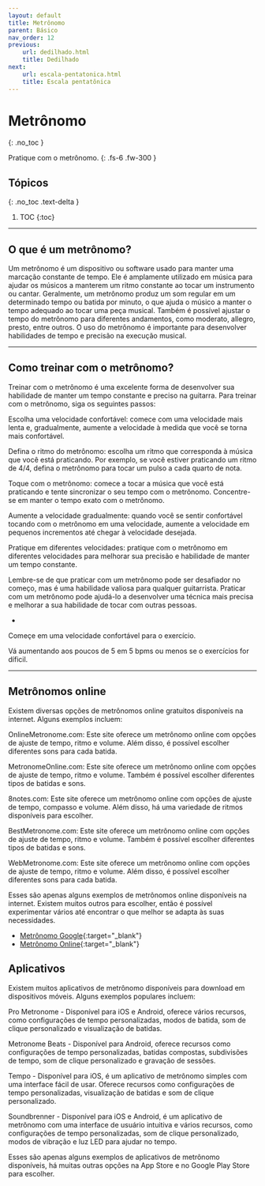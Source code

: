 ```yaml
---
layout: default
title: Metrônomo
parent: Básico
nav_order: 12
previous:
    url: dedilhado.html
    title: Dedilhado
next:
    url: escala-pentatonica.html
    title: Escala pentatônica
---
```


# Metrônomo
{: .no_toc }

Pratique com o metrônomo.
{: .fs-6 .fw-300 }

## Tópicos
{: .no_toc .text-delta }

1. TOC
{:toc}

---

## O que é um metrônomo?

Um metrônomo é um dispositivo ou software usado para manter uma marcação constante de tempo. Ele é amplamente utilizado em música para ajudar os músicos a manterem um ritmo constante ao tocar um instrumento ou cantar. Geralmente, um metrônomo produz um som regular em um determinado tempo ou batida por minuto, o que ajuda o músico a manter o tempo adequado ao tocar uma peça musical. Também é possível ajustar o tempo do metrônomo para diferentes andamentos, como moderato, allegro, presto, entre outros. O uso do metrônomo é importante para desenvolver habilidades de tempo e precisão na execução musical.

---

## Como treinar com o metrônomo?

Treinar com o metrônomo é uma excelente forma de desenvolver sua habilidade de manter um tempo constante e preciso na guitarra. Para treinar com o metrônomo, siga os seguintes passos:

Escolha uma velocidade confortável: comece com uma velocidade mais lenta e, gradualmente, aumente a velocidade à medida que você se torna mais confortável.

Defina o ritmo do metrônomo: escolha um ritmo que corresponda à música que você está praticando. Por exemplo, se você estiver praticando um ritmo de 4/4, defina o metrônomo para tocar um pulso a cada quarto de nota.

Toque com o metrônomo: comece a tocar a música que você está praticando e tente sincronizar o seu tempo com o metrônomo. Concentre-se em manter o tempo exato com o metrônomo.

Aumente a velocidade gradualmente: quando você se sentir confortável tocando com o metrônomo em uma velocidade, aumente a velocidade em pequenos incrementos até chegar à velocidade desejada.

Pratique em diferentes velocidades: pratique com o metrônomo em diferentes velocidades para melhorar sua precisão e habilidade de manter um tempo constante.

Lembre-se de que praticar com um metrônomo pode ser desafiador no começo, mas é uma habilidade valiosa para qualquer guitarrista. Praticar com um metrônomo pode ajudá-lo a desenvolver uma técnica mais precisa e melhorar a sua habilidade de tocar com outras pessoas.

-

Começe em uma velocidade confortável para o exercício.

Vá aumentando aos poucos de 5 em 5 bpms ou menos se o exercícios for díficil.

---

## Metrônomos online

Existem diversas opções de metrônomos online gratuitos disponíveis na internet. Alguns exemplos incluem:

OnlineMetronome.com: Este site oferece um metrônomo online com opções de ajuste de tempo, ritmo e volume. Além disso, é possível escolher diferentes sons para cada batida.

MetronomeOnline.com: Este site oferece um metrônomo online com opções de ajuste de tempo, ritmo e volume. Também é possível escolher diferentes tipos de batidas e sons.

8notes.com: Este site oferece um metrônomo online com opções de ajuste de tempo, compasso e volume. Além disso, há uma variedade de ritmos disponíveis para escolher.

BestMetronome.com: Este site oferece um metrônomo online com opções de ajuste de tempo, ritmo e volume. Também é possível escolher diferentes tipos de batidas e sons.

WebMetronome.com: Este site oferece um metrônomo online com opções de ajuste de tempo, ritmo e volume. Além disso, é possível escolher diferentes sons para cada batida.

Esses são apenas alguns exemplos de metrônomos online disponíveis na internet. Existem muitos outros para escolher, então é possível experimentar vários até encontrar o que melhor se adapta às suas necessidades.

- [Metrônomo Google](https://g.co/kgs/Hdm6Mn){:target="_blank"}
- [Metrônomo Online](https://metronome-online.com/){:target="_blank"}

## Aplicativos

Existem muitos aplicativos de metrônomo disponíveis para download em dispositivos móveis. Alguns exemplos populares incluem:

Pro Metronome - Disponível para iOS e Android, oferece vários recursos, como configurações de tempo personalizadas, modos de batida, som de clique personalizado e visualização de batidas.

Metronome Beats - Disponível para Android, oferece recursos como configurações de tempo personalizadas, batidas compostas, subdivisões de tempo, som de clique personalizado e gravação de sessões.

Tempo - Disponível para iOS, é um aplicativo de metrônomo simples com uma interface fácil de usar. Oferece recursos como configurações de tempo personalizadas, visualização de batidas e som de clique personalizado.

Soundbrenner - Disponível para iOS e Android, é um aplicativo de metrônomo com uma interface de usuário intuitiva e vários recursos, como configurações de tempo personalizadas, som de clique personalizado, modos de vibração e luz LED para ajudar no tempo.

Esses são apenas alguns exemplos de aplicativos de metrônomo disponíveis, há muitas outras opções na App Store e no Google Play Store para escolher.
